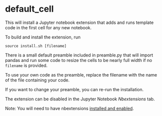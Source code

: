 # default_cell

This will install a Jupyter notebook extension that adds and runs template code in the first cell for any new notebook.

To build and install the extension, run

```source install.sh [filename]```

There is a small default preamble included in preamble.py that will import pandas
and run some code to resize the cells to be nearly full width if no ```filename``` is provided.

To use your own code as the preamble, replace the filename with the name of the file containing your code.

If you want to change your preamble, you can re-run the installation.

The extension can be disabled in the Jupyter Notebook *Nbextensions* tab.

Note: You will need to have nbextensions [installed and enabled](https://jupyter-contrib-nbextensions.readthedocs.io/en/latest/install.html).

